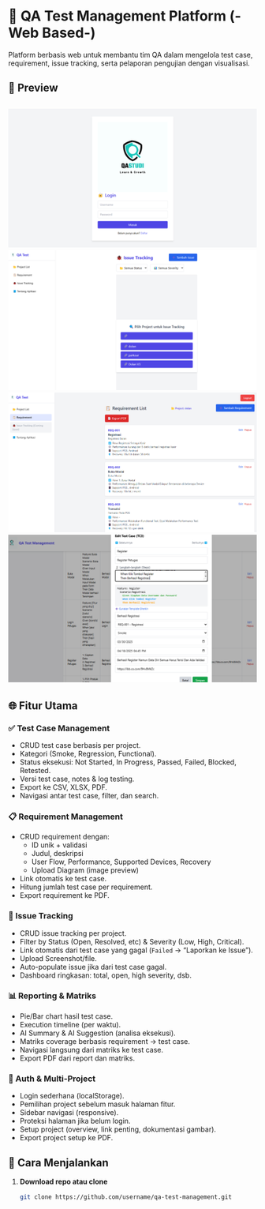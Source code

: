 # 🧪 QA Test Management Platform (-Web Based-)

Platform berbasis web untuk membantu tim QA dalam mengelola test case, requirement, issue tracking, serta pelaporan pengujian dengan visualisasi.

## 📸 Preview

![preview](assets/img/preview1.png) <!-- Tambahkan screenshot jika tersedia -->
![preview](assets/img/preview2.png) <!-- Tambahkan screenshot jika tersedia -->
![preview](assets/img/preview3.png) <!-- Tambahkan screenshot jika tersedia -->
![preview](assets/img/preview4.png) <!-- Tambahkan screenshot jika tersedia -->
---

## 🌐 Fitur Utama

### ✅ Test Case Management
- CRUD test case berbasis per project.
- Kategori (Smoke, Regression, Functional).
- Status eksekusi: Not Started, In Progress, Passed, Failed, Blocked, Retested.
- Versi test case, notes & log testing.
- Export ke CSV, XLSX, PDF.
- Navigasi antar test case, filter, dan search.

### 📋 Requirement Management
- CRUD requirement dengan:
  - ID unik + validasi
  - Judul, deskripsi
  - User Flow, Performance, Supported Devices, Recovery
  - Upload Diagram (image preview)
- Link otomatis ke test case.
- Hitung jumlah test case per requirement.
- Export requirement ke PDF.

### 🐞 Issue Tracking
- CRUD issue tracking per project.
- Filter by Status (Open, Resolved, etc) & Severity (Low, High, Critical).
- Link otomatis dari test case yang gagal (`Failed` → “Laporkan ke Issue”).
- Upload Screenshot/file.
- Auto-populate issue jika dari test case gagal.
- Dashboard ringkasan: total, open, high severity, dsb.

### 📊 Reporting & Matriks
- Pie/Bar chart hasil test case.
- Execution timeline (per waktu).
- AI Summary & AI Suggestion (analisa eksekusi).
- Matriks coverage berbasis requirement → test case.
- Navigasi langsung dari matriks ke test case.
- Export PDF dari report dan matriks.

### 🔐 Auth & Multi-Project
- Login sederhana (localStorage).
- Pemilihan project sebelum masuk halaman fitur.
- Sidebar navigasi (responsive).
- Proteksi halaman jika belum login.
- Setup project (overview, link penting, dokumentasi gambar).
- Export project setup ke PDF.

## 🚀 Cara Menjalankan

1. **Download repo atau clone**
   ```bash
   git clone https://github.com/username/qa-test-management.git
